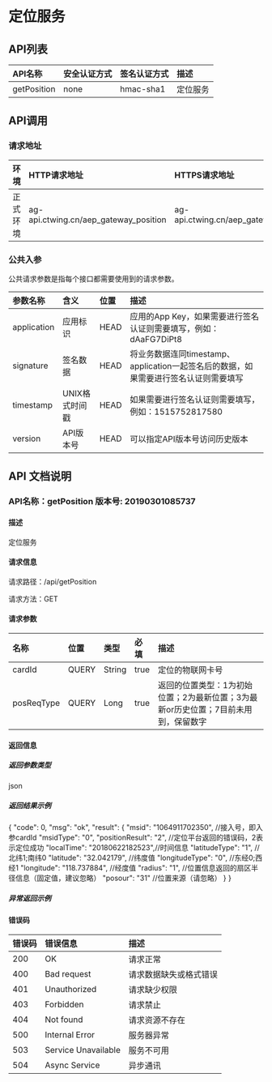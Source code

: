 # 定位服务
## API列表
|API名称 | 安全认证方式 | 签名认证方式 | 描述 |
|:-------|:------|:--------|:--------|
|getPosition|none|hmac-sha1|定位服务|

## API调用
### 请求地址

|环境 | HTTP请求地址  | HTTPS请求地址 |
|:-------|:------|:--------|
|正式环境|ag-api.ctwing.cn/aep_gateway_position|ag-api.ctwing.cn/aep_gateway_position|

### 公共入参

公共请求参数是指每个接口都需要使用到的请求参数。

|参数名称 | 含义  | 位置 | 描述|
|:-------|:------|:--------|:--------|
|application|应用标识|HEAD|应用的App Key，如果需要进行签名认证则需要填写，例如：dAaFG7DiPt8|
|signature|签名数据|HEAD|将业务数据连同timestamp、application一起签名后的数据，如果需要进行签名认证则需要填写|
|timestamp|UNIX格式时间戳|HEAD|如果需要进行签名认证则需要填写，例如：1515752817580|
|version|API版本号|HEAD|可以指定API版本号访问历史版本|

## API 文档说明
### API名称：getPosition   版本号: 20190301085737

#### 描述

定位服务

#### 请求信息

请求路径：/api/getPosition

请求方法：GET

#### 请求参数

|名称 | 位置| 类型| 必填| 描述|
|:-------|:------|:--------|:--------|:--------|
|cardId|QUERY|String|true|定位的物联网卡号|
|posReqType|QUERY|Long|true|返回的位置类型：1为初始位置；2为最新位置；3为最新or历史位置；7目前未用到，保留数字|


#### 返回信息

##### 返回参数类型
json

##### 返回结果示例
{
    "code": 0,
    "msg": "ok",
    "result": {
        "msid": "1064911702350",      //接入号，即入参cardId
        "msidType": "0",
        "positionResult": "2",        //定位平台返回的错误码，2表示定位成功
        "localTime": "20180622182523",//时间信息
        "latitudeType": "1",          //北纬1;南纬0
        "latitude": "32.042179",      //纬度值
        "longitudeType": "0",         //东经0;西经1
        "longitude": "118.737884",    //经度值
        "radius": "1",                //位置信息返回的扇区半径信息（固定值，建议忽略）
        "posour": "31"                //位置来源（请忽略）
    }
}

##### 异常返回示例


#### 错误码

|错误码 | 错误信息| 描述|
|:-------|:------|:--------|
|200|OK|请求正常|
|400|Bad request|请求数据缺失或格式错误|
|401|Unauthorized|请求缺少权限|
|403|Forbidden|请求禁止|
|404|Not found|请求资源不存在|
|500|Internal Error|服务器异常|
|503|Service Unavailable|服务不可用|
|504|Async Service|异步通讯|

